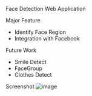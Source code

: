 Face Detection Web Application

Major Feature

* Identify Face Region
* Integration with Facebook 

Future Work

* Smile Detect
* FaceGroup
* Clothes Detect

Screenshot
![image](https://raw.githubusercontent.com/texib/FaceWeb/master/FaceDetect_Coverflow.png)
